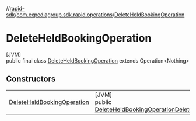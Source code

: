 //[rapid-sdk](../../../index.md)/[com.expediagroup.sdk.rapid.operations](../index.md)/[DeleteHeldBookingOperation](index.md)

# DeleteHeldBookingOperation

[JVM]\
public final class [DeleteHeldBookingOperation](index.md) extends Operation&lt;Nothing&gt;

## Constructors

| | |
|---|---|
| [DeleteHeldBookingOperation](-delete-held-booking-operation.md) | [JVM]<br>public [DeleteHeldBookingOperation](index.md)[DeleteHeldBookingOperation](-delete-held-booking-operation.md)([DeleteHeldBookingOperationParams](../-delete-held-booking-operation-params/index.md)params) |

